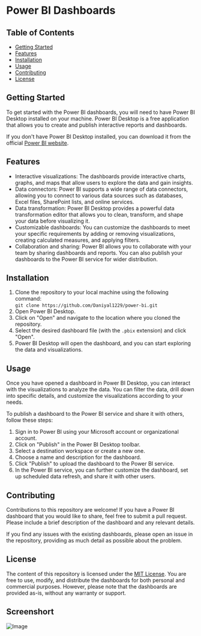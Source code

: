 <body>
    <h1>Power BI Dashboards</h1>
    <h2>Table of Contents</h2>
    <ul>
        <li><a href="#getting-started">Getting Started</a></li>
        <li><a href="#features">Features</a></li>
        <li><a href="#installation">Installation</a></li>
        <li><a href="#usage">Usage</a></li>
        <li><a href="#contributing">Contributing</a></li>
        <li><a href="#license">License</a></li>
    </ul>
    <h2 id="getting-started">Getting Started</h2>
    <p>To get started with the Power BI dashboards, you will need to have Power BI Desktop installed on your machine. Power BI Desktop is a free application that allows you to create and publish interactive reports and dashboards.</p>
    <p>If you don't have Power BI Desktop installed, you can download it from the official 
    <a href="https://powerbi.microsoft.com/en-us/desktop/">Power BI website</a>.</p>
    <h2 id="features">Features</h2>
    <ul>
        <li>Interactive visualizations: The dashboards provide interactive charts, graphs, and maps that allow users to explore the data and gain insights.</li>
        <li>Data connectors: Power BI supports a wide range of data connectors, allowing you to connect to various data sources such as databases, Excel files, SharePoint lists, and online services.</li>
        <li>Data transformation: Power BI Desktop provides a powerful data transformation editor that allows you to clean, transform, and shape your data before visualizing it.</li>
        <li>Customizable dashboards: You can customize the dashboards to meet your specific requirements by adding or removing visualizations, creating calculated measures, and applying filters.</li>
        <li>Collaboration and sharing: Power BI allows you to collaborate with your team by sharing dashboards and reports. You can also publish your dashboards to the Power BI service for wider distribution.</li>
    </ul>
    <h2 id="installation">Installation</h2>
    <ol>
        <li>Clone the repository to your local machine using the following command:<br>
            <code>git clone https://github.com/Daniyal1229/power-bi.git</code></li>
        <li>Open Power BI Desktop.</li>
        <li>Click on "Open" and navigate to the location where you cloned the repository.</li>
        <li>Select the desired dashboard file (with the <code>.pbix</code> extension) and click "Open".</li>
        <li>Power BI Desktop will open the dashboard, and you can start exploring the data and visualizations.</li>
    </ol>
    <h2 id="usage">Usage</h2>
    <p>Once you have opened a dashboard in Power BI Desktop, you can interact with the visualizations to analyze the data. You can filter the data, drill down into specific details, and customize the visualizations according to your needs.</p>
    <p>To publish a dashboard to the Power BI service and share it with others, follow these steps:</p>
    <ol>
        <li>Sign in to Power BI using your Microsoft account or organizational account.</li>
        <li>Click on "Publish" in the Power BI Desktop toolbar.</li>
        <li>Select a destination workspace or create a new one.</li>
        <li>Choose a name and description for the dashboard.</li>
        <li>Click "Publish" to upload the dashboard to the Power BI service.</li>
        <li>In the Power BI service, you can further customize the dashboard, set up scheduled data refresh, and share it with other users.</li>
    </ol>
    <h2 id="contributing">Contributing</h2>
    <p>Contributions to this repository are welcome! If you have a Power BI dashboard that you would like to share, feel free to submit a pull request. Please include a brief description of the dashboard and any relevant details.</p>
    <p>If you find any issues with the existing dashboards, please open an issue in the repository, providing as much detail as possible about the problem.</p>
    <h2 id="license">License</h2>
    <p>The content of this repository is licensed under the <a href="LICENSE">MIT License</a>. You are free to use, modify, and distribute the dashboards for both personal and commercial purposes. However, please note that the dashboards are provided as-is, without any warranty or support.</p>
    <h2> Screenshort </h2>
    <img src="image\Retail sales data.png" alt=" Image">
</body>
</html>

